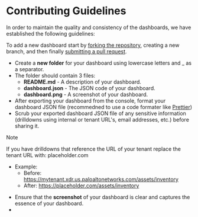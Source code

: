 # Contributing Guidelines

In order to maintain the quality and consistency of the dashboards, we have established the following guidelines:

To add a new dashboard start by [forking the repository](https://docs.github.com/en/pull-requests/collaborating-with-pull-requests/working-with-forks/fork-a-repo), creating a new branch, and then finally [submitting a pull request](https://docs.github.com/en/pull-requests/collaborating-with-pull-requests/proposing-changes-to-your-work-with-pull-requests).



- Create a **new folder** for your dashboard using lowercase letters and _ as a separator.
- The folder should contain 3 files: 
    - **README.md** - A description of your dashboard.
    - **dashboard.json** - The JSON code of your dashboard.
    - **dashboard.png** - A screenshot of your dashboard.
- After exporting your dashboard from the console, format your dashboard JSON file (recommedned to use a code formater like [Prettier](https://prettier.io/))
- Scrub your exported dashboard JSON file of any sensitive information (drilldowns using internal or tenant URL's, email addresses, etc.) before sharing it.
> [!NOTE]
> If you have drilldowns that reference the URL of your tenant replace the tenant URL with: placeholder.com
> - Example:
>    - Before: https://mytenant.xdr.us.paloaltonetworks.com/assets/inventory
>    - After: https://placeholder.com/assets/inventory
- Ensure that the **screenshot** of your dashboard is clear and captures the essence of your dashboard.
- 
